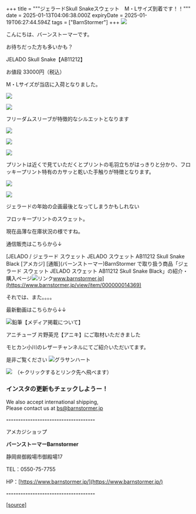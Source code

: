 +++
title = """ジェラードSkull Snakeスウェット　M・Lサイズ到着です！！"""
date = 2025-01-13T04:06:38.000Z
expiryDate = 2025-01-19T06:27:44.594Z
tags = ["BarnStormer"]
+++
[![](https://stat.ameba.jp/user_images/20231023/16/barnstormer-go/b2/03/p/o0420015015354743273.png)](https://ameblo.jp/barnstormer-go/entry-12825670498.html)

こんにちは、バーンストーマーです。

お待ちだった方も多いかも？

JELADO Skull Snake【AB11212】

お値段 33000円（税込）

M・Lサイズが当店に入荷となりました。

[![](https://stat.ameba.jp/user_images/20250108/15/barnstormer-go/23/9b/j/o0500075015530937526.jpg?caw=800)](https://ameblo.jp/barnstormer-go/image-12881662345-15530937526.html)

[![](https://stat.ameba.jp/user_images/20250108/15/barnstormer-go/60/4a/j/o0500075015530937528.jpg?caw=800)](https://ameblo.jp/barnstormer-go/image-12881662345-15530937528.html)

フリーダムスリーブが特徴的なシルエットとなります

[![](https://stat.ameba.jp/user_images/20250108/15/barnstormer-go/ff/04/j/o0500075015530937530.jpg?caw=800)](https://ameblo.jp/barnstormer-go/image-12881662345-15530937530.html)

[![](https://stat.ameba.jp/user_images/20250108/15/barnstormer-go/d0/0e/j/o0500075015530938943.jpg?caw=800)](https://ameblo.jp/barnstormer-go/image-12881662345-15530938943.html)

[![](https://stat.ameba.jp/user_images/20250108/15/barnstormer-go/d9/ba/j/o0500075015530937531.jpg?caw=800)](https://ameblo.jp/barnstormer-go/image-12881662345-15530937531.html)

プリントは近くで見ていただくとプリントの毛羽立ちがはっきりと分かり、フロッキープリント特有のカサッと乾いた手触りが特徴となります。

[![](https://stat.ameba.jp/user_images/20250108/15/barnstormer-go/1a/03/j/o0500075015530938392.jpg?caw=800)](https://ameblo.jp/barnstormer-go/image-12881662345-15530938392.html)

[![](https://stat.ameba.jp/user_images/20250108/15/barnstormer-go/66/f0/j/o0500075015530938425.jpg?caw=800)](https://ameblo.jp/barnstormer-go/image-12881662345-15530938425.html)

ジェラードの年始の企画最後となってしまうかもしれない

フロッキープリントのスウェット。

現在品薄な在庫状況の様ですね。

通信販売はこちらから↓

[JELADO / ジェラード スウェット JELADO スウェット AB11212 Skull Snake Black \[アメカジ\] \[通販\](バーンストーマー)BarnStormer で取り扱う商品「ジェラード スウェット JELADO スウェット AB11212 Skull Snake Black」の紹介・購入ページ![リンク](https://c.stat100.ameba.jp/ameblo/symbols/v3.20.0/svg/gray/editor_link.svg)www.barnstormer.jp](https://www.barnstormer.jp/view/item/000000014369)

それでは、また。。。。

最新動画はこちらから↓↓

![鉛筆](https://stat100.ameba.jp/blog/ucs/img/char/char3/519.png)【メディア掲載について】

アニチューブ 片野英児【アニキ】にご取材いただきました

モヒカン小川のレザーチャンネルにてご紹介いただいてます。

是非ご覧ください ![グラサンハート](https://stat100.ameba.jp/blog/ucs/img/char/char3/148.png)

[![](https://stat.ameba.jp/user_images/20230412/16/barnstormer-go/6a/23/p/o0108010815269242493.png)](https://www.instagram.com/barnstormer_daily/)　（←クリックするとリンク先へ飛べます）

### インスタの更新もチェックしようー！

We also accept international shipping,  
Please contact us at bs@barnstormer.jp

**\-------------------------------------**

アメカジショップ

**バーンストーマーBarnstormer**

静岡県御殿場市御殿場17

TEL：0550-75-7755

HP：[https://www.barnstormer.jp/](https://www.barnstormer.jp/)

**\-------------------------------------**

[[source]](https://ameblo.jp/barnstormer-go/entry-12882270517.html)
